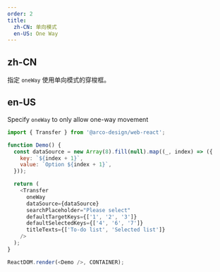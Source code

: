 ```yaml
---
order: 2
title:
  zh-CN: 单向模式
  en-US: One Way
---
```


## zh-CN

指定 `oneWay` 使用单向模式的穿梭框。

## en-US

Specify `oneWay` to only allow one-way movement

```js
import { Transfer } from '@arco-design/web-react';

function Demo() {
  const dataSource = new Array(8).fill(null).map((_, index) => ({
    key: `${index + 1}`,
    value: `Option ${index + 1}`,
  }));

  return (
    <Transfer
      oneWay
      dataSource={dataSource}
      searchPlaceholder="Please select"
      defaultTargetKeys={['1', '2', '3']}
      defaultSelectedKeys={['4', '6', '7']}
      titleTexts={['To-do list', 'Selected list']}
    />
  );
}

ReactDOM.render(<Demo />, CONTAINER);
```
